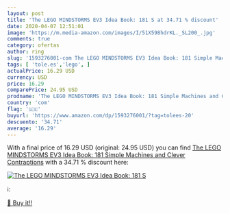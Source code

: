 ```yaml
---
layout: post
title: 'The LEGO MINDSTORMS EV3 Idea Book: 181 S at 34.71 % discount'
date: 2020-04-07 12:51:01
image: 'https://m.media-amazon.com/images/I/51X598hdrKL._SL200_.jpg'
comments: true
category: ofertas
author: ring
slug: '1593276001-com The LEGO MINDSTORMS EV3 Idea Book: 181 Simple Machines...'
tags: [ 'tole.es','lego', ]
actualPrice: 16.29 USD
currency: USD
price: 16.29
comparePrice: 24.95 USD
prodname: 'The LEGO MINDSTORMS EV3 Idea Book: 181 Simple Machines and Clever Contraptions'
country: 'com'
flag: '🇺🇸'
buyurl: 'https://www.amazon.com/dp/1593276001/?tag=tolees-20'
descuento: '34.71'
average: '16.29'
---
```


With a final price of 16.29 USD (original: 24.95 USD) you can find [The LEGO MINDSTORMS EV3 Idea Book: 181 Simple Machines and Clever Contraptions](https://www.amazon.com/dp/1593276001/?tag=tolees-20) with a  34.71 % discount here:

[![The LEGO MINDSTORMS EV3 Idea Book: 181 S](https://m.media-amazon.com/images/I/51X598hdrKL._SL200_.jpg)](https://www.amazon.com/dp/1593276001/?tag=tolees-20)

ℹ️:


[🛒 Buy it!!](https://www.amazon.com/dp/1593276001/?tag=tolees-20)
